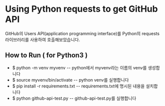 # Using Python requests to get GitHub API

GitHub의 Users API(application programming interface)를 Python의 requests 라이브러리를 사용하여 호출해보았습니다.

## How to Run ( for Python3 )

- $ python -m venv myvenv
-- python에서 myvenv라는 이름의 venv를 생성합니다
- $ source myvenv/bin/activate
-- python venv를 실행합니다
- $ pip install -r requirements.txt
-- requirements.txt에 명시된 내용을 설치합니다
- $ python github-api-test.py
-- github-api-test.py를 실행합니다
